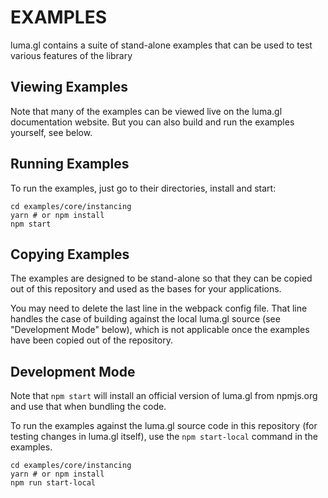 # EXAMPLES

luma.gl contains a suite of stand-alone examples that can be used to test various features of the library

## Viewing Examples

Note that many of the examples can be viewed live on the luma.gl documentation website. But you can also build and run the examples yourself, see below.

## Running Examples

To run the examples, just go to their directories, install and start:

    cd examples/core/instancing
    yarn # or npm install
    npm start

## Copying Examples

The examples are designed to be stand-alone so that they can be copied out of this repository and used as the bases for your applications.

You may need to delete the last line in the webpack config file. That line handles the case of building against the local luma.gl source (see "Development Mode" below), which is not applicable once the examples have been copied out of the repository.

## Development Mode

Note that `npm start` will install an official version of luma.gl from npmjs.org and use that when bundling the code.

To run the examples against the luma.gl source code in this repository (for testing changes in luma.gl itself), use the `npm start-local` command in the examples.

    cd examples/core/instancing
    yarn # or npm install
    npm run start-local

